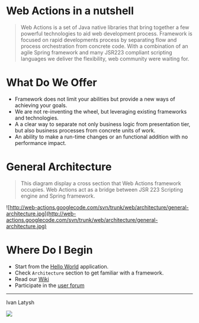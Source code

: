 # Web Actions in a nutshell #

> Web Actions is a set of Java native libraries that bring together a few powerful technologies to aid web development process. Framework is focused on rapid developments process by separating flow and process orchestration from concrete code. With a combination of an agile Spring framework and many JSR223 compliant scripting languages we deliver the flexibility, web community were waiting for.

# What Do We Offer #

  * Framework does not limit your abilities but provide a new ways of achieving your goals.
  * We are not re-inventing the wheel, but leveraging existing frameworks and technologies.
  * A a clear way to separate not only business logic from presentation tier, but also business processes from concrete units of work.
  * An ability to make a run-time changes or an functional addition with no performance impact.

# General Architecture #

> This diagram display a cross section that Web Actions framework occupies. Web Actions act as a bridge between JSR 223 Scripting engine and Spring framework.

![http://web-actions.googlecode.com/svn/trunk/web/architecture/general-architecture.jpg](http://web-actions.googlecode.com/svn/trunk/web/architecture/general-architecture.jpg)

# Where Do I Begin #

  * Start from the [Hello World](http://code.google.com/p/web-actions/wiki/HelloWorld) application.
  * Check `Architecture` section to get familiar with a framework.
  * Read our [Wiki](http://code.google.com/p/web-actions/w/list)
  * Participate in the [user forum](http://groups.google.com/group/web-actions-user)


---


Ivan Latysh

[![](http://www.linkedin.com/img/webpromo/btn_viewmy_160x33.gif)](http://www.linkedin.com/in/ivanlatysh)